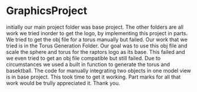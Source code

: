 # GraphicsProject

initially our main project folder was base project. The other folders are all work we tried inorder to get the logo, by implementing this project in parts. We tried to get the obj file for a torus manually but failed. Our work that we tried is in the Torus Generation Folder. Our goal was to use this obj file and scale the sphere and torus for the raptors logo as its base. This failed and we even tried to get an obj file compatible but still failed. Due to circumstances we used a built in function to generate the torus and basektball. The code for manually integrating two objects in one model view is in base project. This took time to get it working. Part marks for all that work would be trully appreciated it. Thank you.

